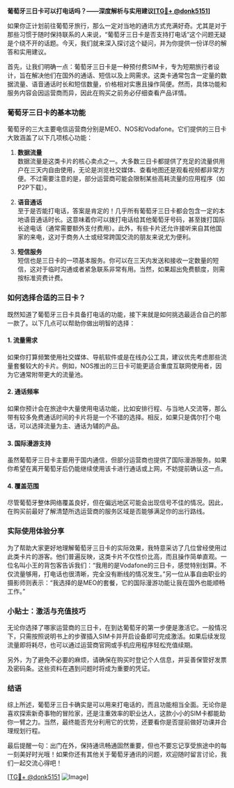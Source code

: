 **葡萄牙三日卡可以打电话吗？——深度解析与实用建议[[TG💪+ @donk5151](https://t.me/s/donk5151)]**

如果你正计划前往葡萄牙旅行，那么一定对当地的通讯方式充满好奇。尤其是对于那些习惯于随时保持联系的人来说，“葡萄牙三日卡是否支持打电话”这个问题无疑是个绕不开的话题。今天，我们就来深入探讨这个疑问，并为你提供一份详尽的解答和实用建议。

首先，让我们明确一点：葡萄牙三日卡是一种预付费SIM卡，专为短期旅行者设计，旨在解决他们在国外的通话、短信以及上网需求。这类卡通常包含一定量的数据流量、语音通话时长和短信数量，价格相对实惠且操作简便。然而，具体功能和服务内容会因运营商而异，因此在购买之前务必仔细查看产品详情。

### 葡萄牙三日卡的基本功能

葡萄牙的三大主要电信运营商分别是MEO、NOS和Vodafone。它们提供的三日卡大致涵盖了以下几项核心功能：

1. **数据流量**  
   数据流量是这类卡片的核心卖点之一。大多数三日卡都提供了充足的流量供用户在三天内自由使用，无论是浏览社交媒体、查看地图还是观看视频都非常方便。不过需要注意的是，部分运营商可能会限制某些高耗流量的应用程序（如P2P下载）。

2. **语音通话**  
   至于是否能打电话，答案是肯定的！几乎所有葡萄牙三日卡都会包含一定的本地语音通话时长。这意味着你可以拨打电话给其他葡萄牙号码，甚至拨打国际长途电话（通常需要额外支付费用）。此外，有些卡片还允许接听来自其他国家的来电，这对于商务人士或经常跨国交流的朋友来说尤为便利。

3. **短信服务**  
   短信也是三日卡的一项基本服务。你可以在三天内发送和接收一定数量的短信，这对于临时沟通或者紧急联系非常有用。当然，如果超出免费额度，则需按标准资费计费。

### 如何选择合适的三日卡？

既然知道了葡萄牙三日卡具备打电话的功能，接下来就是如何挑选最适合自己的那一款了。以下几点可以帮助你做出明智的选择：

#### 1. 流量需求  
如果你打算频繁使用社交媒体、导航软件或是在线办公工具，建议优先考虑那些流量套餐较大的卡片。例如，NOS推出的三日卡可能更适合重度互联网使用者，因为它通常附带更大的流量池。

#### 2. 通话频率  
如果你预计会在旅途中大量使用电话功能，比如安排行程、与当地人交流等，那么带有较多免费通话时间的卡片将是一个不错的选择。相反，如果只是偶尔打个电话，可以选择流量为主、通话为辅的产品。

#### 3. 国际漫游支持  
虽然葡萄牙三日卡主要用于国内通信，但部分运营商也提供了国际漫游服务。如果你希望在离开葡萄牙后仍能继续使用该卡进行通话或上网，不妨提前确认这一点。

#### 4. 覆盖范围  
尽管葡萄牙整体网络覆盖良好，但在偏远地区可能会出现信号不佳的情况。因此，在购买前最好了解清楚所选运营商的服务区域是否能够满足你的出行路线。

### 实际使用体验分享

为了帮助大家更好地理解葡萄牙三日卡的实际效果，我特意采访了几位曾经使用过此类卡片的游客。他们普遍反映，这类卡片不仅性价比高，而且操作简单直观。一位名叫小王的背包客告诉我们：“我用的是Vodafone的三日卡，感觉特别划算。不仅流量够用，打电话也很清晰，完全没有断线的情况发生。”另一位从事自由职业的摄影师则表示：“我选择的是MEO的套餐，它的国际漫游功能让我在国外也能顺畅工作。”

### 小贴士：激活与充值技巧

无论你选择了哪家运营商的三日卡，在到达葡萄牙的第一步便是激活它。一般情况下，只需按照说明书上的步骤插入SIM卡并开启设备即可完成激活。如果后续发现流量即将耗尽，也可以通过运营商官网或手机应用程序轻松充值续期。

另外，为了避免不必要的麻烦，请确保在购买时登记个人信息，并妥善保管好发票及密码条。这些资料在遇到问题时将成为重要的凭证。

### 结语

综上所述，葡萄牙三日卡确实是可以用来打电话的，而且功能相当全面。无论你是喜欢探索新奇事物的冒险家，还是注重效率的职业达人，这款小小的SIM卡都能助你一臂之力。当然，最终能否充分利用它的优势，还要看你是否提前做好功课并合理规划行程。

最后提醒一句：出门在外，保持通讯畅通固然重要，但也不要忘记享受旅途中的每一刻美好时光哦！如果你还有其他关于葡萄牙通讯的问题，欢迎随时留言讨论，我们一起交流心得吧！

[[TG💪+ @donk5151](https://t.me/s/donk5151) ![Image](https://i.postimg.cc/rwNCRYN7/Snipaste-2025-04-30-17-27-05.png)]